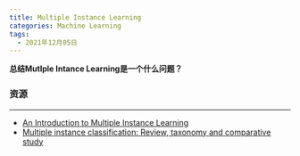 ```yaml
---
title: Multiple Instance Learning
categories: Machine Learning
tags:
  - 2021年12月05日
---
```


**总结Mutlple Intance Learning是一个什么问题？**

### 资源

___

* [An Introduction to Multiple Instance Learning](https://nilg.ai/blog/202105/an-introduction-to-multiple-instance-learning/)
* [Multiple instance classification: Review, taxonomy
and comparative study](https://www.sciencedirect.com/science/article/pii/S0004370213000581)